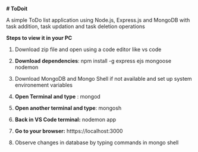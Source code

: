 **# ToDoit**

A simple ToDo list application using Node.js, Express.js and MongoDB with task addition, task updation and task deletion operations

**Steps to view it in your PC**

1. Download zip file and open using a code editor like vs code

2. **Download dependencies**: npm install -g express ejs mongoose nodemon

3. Download MongoDB and Mongo Shell if not available and set up system environement variables

4. **Open Terminal and type** : mongod

5. **Open another terminal and type**: mongosh

6. **Back in VS Code terminal:** nodemon app

7. **Go to your browser:** htttps://localhost:3000

8. Observe changes in database by typing commands in mongo shell
